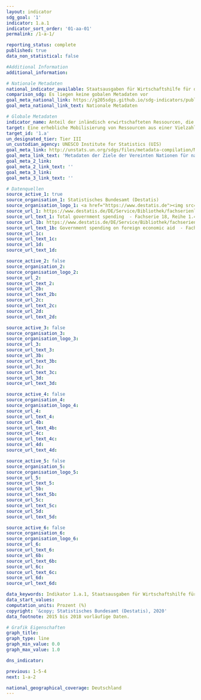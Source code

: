 ```yaml
---
layout: indicator
sdg_goal: '1'
indicator: 1.a.1
indicator_sort_order: '01-aa-01'
permalink: /1-a-1/

reporting_status: complete
published: true
data_non_statistical: false

#Additional Information
additional_information: 

# Nationale Metadaten
national_indicator_available: Staatsausgaben für Wirtschaftshilfe für das Ausland (COFOG Gruppe 01.2)
comparison_sdg: Es liegen keine gobalen Metadaten vor
goal_meta_national_link: https://g205sdgs.github.io/sdg-indicators/public/MetaDe/1.a.1.pdf
goal_meta_national_link_text: Nationale Metadaten

# Globale Metadaten
indicator_name: Anteil der inländisch erwirtschafteten Ressourcen, die von der Regierung direkt für Programme zur Armutsbekämpfung bereitgestellt werden
target: Eine erhebliche Mobilisierung von Ressourcen aus einer Vielzahl von Quellen gewährleisten, einschließlich durch verbesserte Entwicklungszusammenarbeit, um den Entwicklungsländern und insbesondere den am wenigsten entwickelten Ländern ausreichende und berechenbare Mittel für die Umsetzung von Programmen und Politiken zur Beendigung der Armut in all ihren Dimensionen bereitzustellen
target_id: '1.a'
un_designated_tier: Tier III
un_custodian_agency: UNESCO Institute for Statistics (UIS)
goal_meta_link: http://unstats.un.org/sdgs/files/metadata-compilation/Metadata-Goal-1.pdf
goal_meta_link_text: 'Metadaten der Ziele der Vereinten Nationen für nachhaltige Entwicklung'
goal_meta_2_link: 
goal_meta_2_link_text: ''
goal_meta_3_link: 
goal_meta_3_link_text: ''

# Datenquellen
source_active_1: true
source_organisation_1: Statistisches Bundesamt (Destatis)
source_organisation_logo_1: <a href="https://www.destatis.de"><img src="https://g205sdgs.github.io/sdg-indicators/public/logos/destatis.png" alt="Logo destatis" /></a>
source_url_1: https://www.destatis.de/DE/Service/Bibliothek/fachserienliste-artikel.html
source_url_text_1: Total government spending  - Fachserie 18, Reihe 1.4
source_url_1b: https://www.destatis.de/DE/Service/Bibliothek/fachserienliste-artikel.html
source_url_text_1b: Government spending on foreign economic aid  - Fachserie 18, Reihe 1.4
source_url_1c: 
source_url_text_1c: 
source_url_1d: 
source_url_text_1d: 

source_active_2: false
source_organisation_2: 
source_organisation_logo_2: 
source_url_2: 
source_url_text_2: 
source_url_2b: 
source_url_text_2b: 
source_url_2c: 
source_url_text_2c: 
source_url_2d: 
source_url_text_2d: 

source_active_3: false
source_organisation_3: 
source_organisation_logo_3: 
source_url_3: 
source_url_text_3: 
source_url_3b: 
source_url_text_3b: 
source_url_3c: 
source_url_text_3c: 
source_url_3d: 
source_url_text_3d: 

source_active_4: false
source_organisation_4: 
source_organisation_logo_4: 
source_url_4: 
source_url_text_4: 
source_url_4b: 
source_url_text_4b: 
source_url_4c: 
source_url_text_4c: 
source_url_4d: 
source_url_text_4d: 

source_active_5: false
source_organisation_5: 
source_organisation_logo_5: 
source_url_5: 
source_url_text_5: 
source_url_5b: 
source_url_text_5b: 
source_url_5c: 
source_url_text_5c: 
source_url_5d: 
source_url_text_5d: 

source_active_6: false
source_organisation_6: 
source_organisation_logo_6: 
source_url_6: 
source_url_text_6: 
source_url_6b: 
source_url_text_6b: 
source_url_6c: 
source_url_text_6c: 
source_url_6d: 
source_url_text_6d: 

data_keywords: Indikator 1.a.1, Staatsausgaben für Wirtschaftshilfe für das Ausland (COFOG Gruppe 01.2)
data_start_values:
computation_units: Prozent (%)
copyright: '&copy; Statistisches Bundesamt (Destatis), 2020'
data_footnote: 2015 bis 2018 vorläufige Daten.

# Grafik Eigenschaften
graph_title: 
graph_type: line
graph_min_value: 0.0
graph_max_value: 1.0

dns_indicator: 

previous: 1-5-4
next: 1-a-2

national_geographical_coverage: Deutschland
---
```


